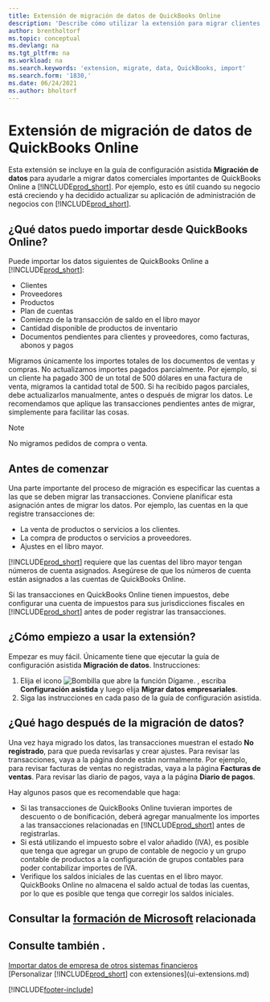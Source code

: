 ```yaml
---
title: Extensión de migración de datos de QuickBooks Online
description: 'Describe cómo utilizar la extensión para migrar clientes, proveedores, elementos y cuentas de QuickBooks Online a Business Central.'
author: brentholtorf
ms.topic: conceptual
ms.devlang: na
ms.tgt_pltfrm: na
ms.workload: na
ms.search.keywords: 'extension, migrate, data, QuickBooks, import'
ms.search.form: '1830,'
ms.date: 06/24/2021
ms.author: bholtorf
---
```


# <a name="the-quickbooks-online-data-migration-extension"></a><a name="the-quickbooks-online-data-migration-extension"></a>Extensión de migración de datos de QuickBooks Online

Esta extensión se incluye en la guía de configuración asistida **Migración de datos** para ayudarle a migrar datos comerciales importantes de QuickBooks Online a [!INCLUDE[prod_short](includes/prod_short.md)]. Por ejemplo, esto es útil cuando su negocio está creciendo y ha decidido actualizar su aplicación de administración de negocios con [!INCLUDE[prod_short](includes/prod_short.md)].

## <a name="what-data-can-i-import-from-quickbooks-online"></a><a name="what-data-can-i-import-from-quickbooks-online"></a>¿Qué datos puedo importar desde QuickBooks Online?

Puede importar los datos siguientes de QuickBooks Online a [!INCLUDE[prod_short](includes/prod_short.md)]:  

* Clientes
* Proveedores
* Productos
* Plan de cuentas
* Comienzo de la transacción de saldo en el libro mayor
* Cantidad disponible de productos de inventario
* Documentos pendientes para clientes y proveedores, como facturas, abonos y pagos

Migramos únicamente los importes totales de los documentos de ventas y compras. No actualizamos importes pagados parcialmente. Por ejemplo, si un cliente ha pagado 300 de un total de 500 dólares en una factura de venta, migramos la cantidad total de 500. Si ha recibido pagos parciales, debe actualizarlos manualmente, antes o después de migrar los datos. Le recomendamos que aplique las transacciones pendientes antes de migrar, simplemente para facilitar las cosas.

> [!NOTE]  
> No migramos pedidos de compra o venta.

## <a name="before-you-start"></a><a name="before-you-start"></a>Antes de comenzar

Una parte importante del proceso de migración es especificar las cuentas a las que se deben migrar las transacciones. Conviene planificar esta asignación antes de migrar los datos. Por ejemplo, las cuentas en la que registre transacciones de:  

* La venta de productos o servicios a los clientes.
* La compra de productos o servicios a proveedores.  
* Ajustes en el libro mayor.  

[!INCLUDE[prod_short](includes/prod_short.md)] requiere que las cuentas del libro mayor tengan números de cuenta asignados. Asegúrese de que los números de cuenta están asignados a las cuentas de QuickBooks Online.

Si las transacciones en QuickBooks Online tienen impuestos, debe configurar una cuenta de impuestos para sus jurisdicciones fiscales en [!INCLUDE[prod_short](includes/prod_short.md)] antes de poder registrar las transacciones.

## <a name="how-do-i-start-using-the-extension"></a><a name="how-do-i-start-using-the-extension"></a>¿Cómo empiezo a usar la extensión?

Empezar es muy fácil. Únicamente tiene que ejecutar la guía de configuración asistida **Migración de datos**. Instrucciones:

1. Elija el icono ![Bombilla que abre la función Dígame.](media/ui-search/search_small.png "Dígame qué desea hacer") , escriba **Configuración asistida** y luego elija **Migrar datos empresariales**.
2. Siga las instrucciones en cada paso de la guía de configuración asistida.

## <a name="what-do-i-do-after-i-migrate-data"></a><a name="what-do-i-do-after-i-migrate-data"></a>¿Qué hago después de la migración de datos?

Una vez haya migrado los datos, las transacciones muestran el estado **No registrado**, para que pueda revisarlas y crear ajustes. Para revisar las transacciones, vaya a la página donde están normalmente. Por ejemplo, para revisar facturas de ventas no registradas, vaya a la página **Facturas de ventas**. Para revisar las diario de pagos, vaya a la página **Diario de pagos**.  

Hay algunos pasos que es recomendable que haga:

* Si las transacciones de QuickBooks Online tuvieran importes de descuento o de bonificación, deberá agregar manualmente los importes a las transacciones relacionadas en [!INCLUDE[prod_short](includes/prod_short.md)] antes de registrarlas.
* Si está utilizando el impuesto sobre el valor añadido (IVA), es posible que tenga que agregar un grupo de contable de negocio y un grupo contable de productos a la configuración de grupos contables para poder contabilizar importes de IVA.
* Verifique los saldos iniciales de las cuentas en el libro mayor. QuickBooks Online no almacena el saldo actual de todas las cuentas, por lo que es posible que tenga que corregir los saldos iniciales.

## <a name="see-related-microsoft-training"></a><a name="see-related-microsoft-training"></a>Consultar la [formación de Microsoft](/training/modules/migrate-data-dynamics-365-business-central/) relacionada

## <a name="see-also"></a><a name="see-also"></a>Consulte también .

[Importar datos de empresa de otros sistemas financieros](across-import-data-configuration-packages.md)  
[Personalizar [!INCLUDE[prod_short](includes/prod_short.md)] con extensiones](ui-extensions.md)  

[!INCLUDE[footer-include](includes/footer-banner.md)]
